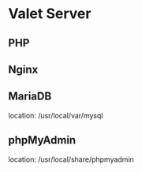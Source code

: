 # Valet Server


## PHP


## Nginx


## MariaDB

location: /usr/local/var/mysql


## phpMyAdmin

location: /usr/local/share/phpmyadmin
